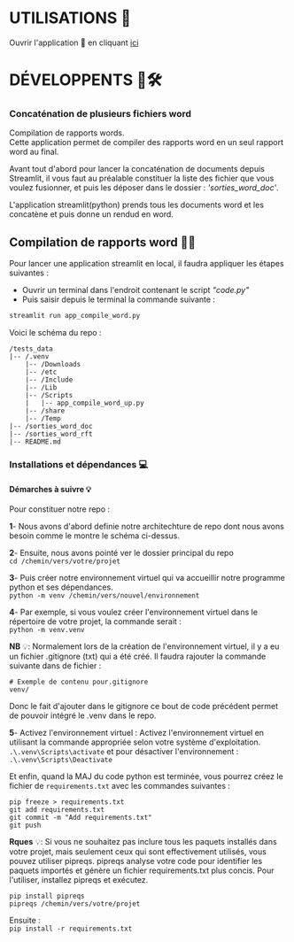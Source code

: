 # UTILISATIONS 📣
Ouvrir l'application 🚀 en cliquant [ici]()


# DÉVELOPPENTS 🧰🛠️
### Concaténation de plusieurs fichiers word

Compilation de rapports words.  
Cette application permet de compiler des rapports word en un seul rapport word au final.

Avant tout d'abord pour lancer la concaténation de documents depuis Streamlit, il vous faut au préalable constituer la liste des fichier que vous voulez fusionner, et puis les déposer dans le dossier : *'sorties_word_doc'*.


L'application streamlit(python) prends tous les documents word et les concatène et puis donne un rendud en word.

## Compilation de rapports word 🏃🏻

Pour lancer une application streamlit en local, il faudra appliquer les étapes suivantes :


- Ouvrir un terminal dans l'endroit contenant le script *"code.py"*  
- Puis saisir depuis le terminal la commande suivante :

```python
streamlit run app_compile_word.py
```

Voici le schéma du repo :  

```
/tests_data
|-- /.venv
	|-- /Downloads
	|-- /etc
	|-- /Include
	|-- /Lib
	|-- /Scripts
	|   |-- app_compile_word_up.py
	|-- /share
	|-- /Temp
|-- /sorties_word_doc
|-- /sorties_word_rft
|-- README.md
```

### Installations et dépendances 💻
#### Démarches à suivre 💡
Pour constituer notre repo :   

**1**- Nous avons d'abord definie notre architechture de repo dont nous avons besoin comme le montre le schéma ci-dessus.

**2**- Ensuite, nous avons pointé ver le dossier principal du repo   
```cd /chemin/vers/votre/projet```

**3**- Puis créer notre environnement virtuel qui va accueillir notre programme python et ses dépendances.  
```python -m venv /chemin/vers/nouvel/environnement```

**4**- Par exemple, si vous voulez créer l'environnement virtuel dans le répertoire de votre projet, la commande serait :  
```python -m venv.venv```

**NB** 💡: Normalement lors de la création de l'environnement virtuel, il y a eu un fichier .gitignore (txt) qui a été créé. Il faudra rajouter la commande suivante dans de fichier :   
```
# Exemple de contenu pour.gitignore
venv/ 
```  
Donc le fait d'ajouter dans le gitignore ce bout de code précédent permet de pouvoir intégré le .venv dans le repo.

**5**- Activez l'environnement virtuel : Activez l'environnement virtuel en utilisant la commande appropriée selon votre système d'exploitation.
```.\.venv\Scripts\activate``` et pour désactiver l'environnement :    
```.\.venv\Scripts\Deactivate```    

Et enfin, quand la MAJ du code python est terminée, vous pourrez créez le fichier de ```requirements.txt``` avec les commandes suivantes :  

```pip freeze > requirements.txt```    
```git add requirements.txt```    
```git commit -m "Add requirements.txt"```    
```git push```      


**Rques** 💡: Si vous ne souhaitez pas inclure tous les paquets installés dans votre projet, mais seulement ceux qui sont effectivement utilisés, vous pouvez utiliser pipreqs. pipreqs analyse votre code pour identifier les paquets importés et génère un fichier requirements.txt plus concis. Pour l'utiliser, installez pipreqs et exécutez.

```pip install pipreqs```  
```pipreqs /chemin/vers/votre/projet```  

Ensuite :  
```pip install -r requirements.txt```  



